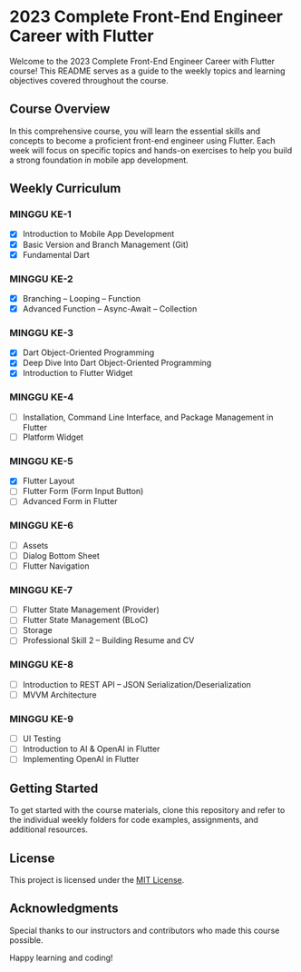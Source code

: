 # 2023 Complete Front-End Engineer Career with Flutter

Welcome to the 2023 Complete Front-End Engineer Career with Flutter course! This README serves as a guide to the weekly topics and learning objectives covered throughout the course.

## Course Overview

In this comprehensive course, you will learn the essential skills and concepts to become a proficient front-end engineer using Flutter. Each week will focus on specific topics and hands-on exercises to help you build a strong foundation in mobile app development.

## Weekly Curriculum

### MINGGU KE-1
- [x] Introduction to Mobile App Development
- [x] Basic Version and Branch Management (Git)
- [x] Fundamental Dart

### MINGGU KE-2
- [x] Branching – Looping – Function
- [x] Advanced Function – Async-Await – Collection

### MINGGU KE-3
- [x] Dart Object-Oriented Programming
- [x] Deep Dive Into Dart Object-Oriented Programming
- [x] Introduction to Flutter Widget

### MINGGU KE-4
- [ ] Installation, Command Line Interface, and Package Management in Flutter
- [ ] Platform Widget

### MINGGU KE-5
- [x] Flutter Layout
- [ ] Flutter Form (Form Input Button)
- [ ] Advanced Form in Flutter

### MINGGU KE-6
- [ ] Assets
- [ ] Dialog Bottom Sheet
- [ ] Flutter Navigation

### MINGGU KE-7
- [ ] Flutter State Management (Provider)
- [ ] Flutter State Management (BLoC)
- [ ] Storage
- [ ] Professional Skill 2 – Building Resume and CV

### MINGGU KE-8
- [ ] Introduction to REST API – JSON Serialization/Deserialization
- [ ] MVVM Architecture

### MINGGU KE-9
- [ ] UI Testing
- [ ] Introduction to AI & OpenAI in Flutter
- [ ] Implementing OpenAI in Flutter

## Getting Started

To get started with the course materials, clone this repository and refer to the individual weekly folders for code examples, assignments, and additional resources.

## License

This project is licensed under the [MIT License](LICENSE).

## Acknowledgments

Special thanks to our instructors and contributors who made this course possible.

Happy learning and coding!

